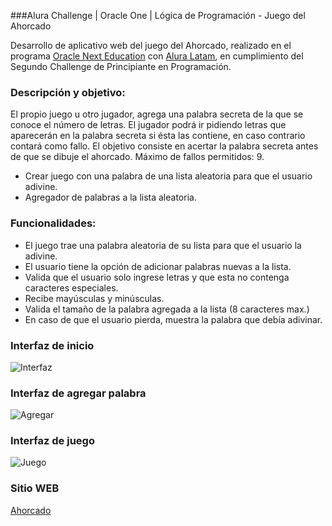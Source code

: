 ###Alura Challenge | Oracle One | Lógica de Programación - Juego del Ahorcado

Desarrollo de aplicativo web del juego del Ahorcado, realizado en el programa [Oracle Next Education](https://www.oracle.com/co/education/oracle-next-education/ "Oracle Next Education") con [Alura Latam](https://www.aluracursos.com/ "Alura Latam"),  en cumplimiento del Segundo Challenge de Principiante en Programación.

### Descripción y objetivo:

El propio juego u otro jugador, agrega una palabra secreta de la que se conoce el número de letras. El jugador podrá ir pidiendo letras que aparecerán en la palabra secreta si ésta las contiene, en caso contrario contará como fallo. El objetivo consiste en acertar la palabra secreta antes de que se dibuje el ahorcado. Máximo de fallos permitidos: 9.
- Crear juego con una palabra de una lista aleatoria para que el usuario adivine.
- Agregador de palabras a la lista aleatoria.

### Funcionalidades:
- El juego trae una palabra aleatoria de su lista para que el usuario la adivine.
- El usuario tiene la opción de adicionar palabras nuevas a la lista.
- Valida que el usuario solo ingrese letras y que esta no contenga caracteres especiales.
- Recibe mayúsculas y minúsculas.
- Valida el tamaño de la palabra agregada a la lista (8 caracteres max.)
- En caso de que el usuario pierda, muestra la palabra que debía adivinar.



### Interfaz de inicio
![Interfaz](https://i.imgur.com/2fXUjRp.png "Interfaz Inicio")

### Interfaz de agregar palabra
![Agregar](https://i.imgur.com/aSF9H9w.png "Interfaz Adicionar Palabra")

### Interfaz de juego
![Juego](https://i.imgur.com/sco7abu.png "Interfaz Desarrollo del Juego")

### Sitio WEB
[Ahorcado](https://ingmarcela27.github.io/Alura-Challenge-Oracle-One-Logica-de-Programacion-Juego-del-ahorcado/)


